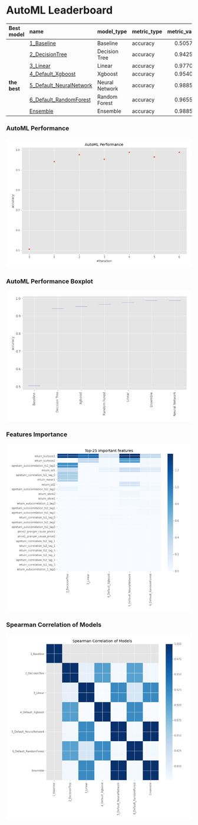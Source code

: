 # AutoML Leaderboard

| Best model   | name                                                         | model_type     | metric_type   |   metric_value |   train_time |
|:-------------|:-------------------------------------------------------------|:---------------|:--------------|---------------:|-------------:|
|              | [1_Baseline](1_Baseline/README.md)                           | Baseline       | accuracy      |       0.505747 |        12.22 |
|              | [2_DecisionTree](2_DecisionTree/README.md)                   | Decision Tree  | accuracy      |       0.942529 |        19.75 |
|              | [3_Linear](3_Linear/README.md)                               | Linear         | accuracy      |       0.977011 |        19.04 |
|              | [4_Default_Xgboost](4_Default_Xgboost/README.md)             | Xgboost        | accuracy      |       0.954023 |        19.05 |
| **the best** | [5_Default_NeuralNetwork](5_Default_NeuralNetwork/README.md) | Neural Network | accuracy      |       0.988506 |        15.48 |
|              | [6_Default_RandomForest](6_Default_RandomForest/README.md)   | Random Forest  | accuracy      |       0.965517 |        19.17 |
|              | [Ensemble](Ensemble/README.md)                               | Ensemble       | accuracy      |       0.988506 |         0.4  |

### AutoML Performance
![AutoML Performance](ldb_performance.png)

### AutoML Performance Boxplot
![AutoML Performance Boxplot](ldb_performance_boxplot.png)

### Features Importance
![features importance across models](features_heatmap.png)



### Spearman Correlation of Models
![models spearman correlation](correlation_heatmap.png)

